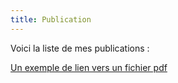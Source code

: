 ```yaml
---
title: Publication
---
```

Voici la liste de mes publications :

[Un exemple de lien vers un fichier pdf](static/img/1-s2.0-s175450482300051x-main.pdf)